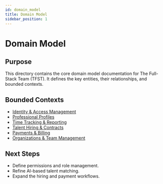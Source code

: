 ```yaml
---
id: domain_model
title: Domain Model
sidebar_position: 1
---
```


# Domain Model

## Purpose
This directory contains the core domain model documentation for The Full-Stack Team (TFST). It defines the key entities, their relationships, and bounded contexts.

## Bounded Contexts
- [Identity & Access Management](identity-access-management.md)
- [Professional Profiles](professional-profiles.md)
- [Time Tracking & Reporting](time-tracking-reporting.md)
- [Talent Hiring & Contracts](talent-hiring-contracts.md)
- [Payments & Billing](payments-billing.md)
- [Organizations & Team Management](organizations-team-management.md)

## Next Steps
- Define permissions and role management.
- Refine AI-based talent matching.
- Expand the hiring and payment workflows.
